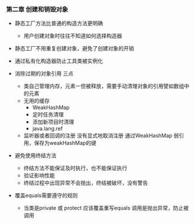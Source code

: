 ### 第二章 创建和销毁对象
* 静态工厂方法比普通的构造方法更明确
    * 用户创建对象时往往不知道如何选择构造器
    
* 静态工厂不用重复创建对象，避免了创建对象的开销

* 通过私有化构造器防止工具类被实例化

* 消除过期的对象引用 三点
  * 类自己管理内存，元素一但被释放，需要手动清理对象的引用譬如数组中的元素
  * 无用的缓存
      * WeakHashMap
      * 定时任务清理
      * 添加新项目时清理 
      * java.lang.ref
  * 监听器或者回调的注册 没有显式地取消注册 通过WeakHashMap 弱引用，保存为weakHashMap的键
  
* 避免使用终结方法
    * 终结方法不能保证及时执行，也不能保证执行
    * 验证影响性能
    * 终结过程中出现异常不会抛出，终结被破坏，没有警告
    
* 覆盖equals需要遵守的规则
   * 当类是private 或 protect 应该覆盖重写equals 调用是抛出异常，防止被调用